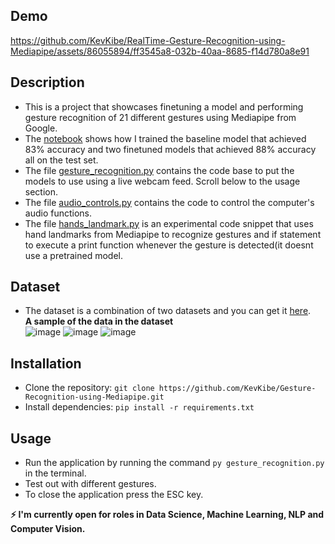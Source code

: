 ## Demo
https://github.com/KevKibe/RealTime-Gesture-Recognition-using-Mediapipe/assets/86055894/ff3545a8-032b-40aa-8685-f14d780a8e91

## Description
- This is a project that showcases finetuning a model and performing gesture recognition of 21 different gestures using Mediapipe from Google.
- The [notebook](https://github.com/KevKibe/Gesture-Recognition-using-Mediapipe/blob/main/finetuning_handrecognition_model.ipynb) shows how I trained the baseline model that achieved 83% accuracy and two finetuned models that achieved 88% accuracy all on the test set.
- The file [gesture_recognition.py](https://github.com/KevKibe/Gesture-Recognition-using-Mediapipe/blob/main/gesture_recognition.py) contains the code base to put the models to use using a live webcam feed. Scroll below to the usage section.
- The file [audio_controls.py](https://github.com/KevKibe/RealTime-Gesture-Recognition-using-Mediapipe/blob/main/audio_controls.py) contains the code to control the computer's audio functions.
- The file [hands_landmark.py](https://github.com/KevKibe/Gesture-Recognition-using-Mediapipe/blob/main/hands_landmark.py) is an experimental code snippet that uses hand landmarks from Mediapipe to recognize gestures and if statement to execute a print function whenever the gesture is detected(it doesnt use a pretrained model.
  
## Dataset
- The dataset is a combination of two datasets and you can get it [here](https://drive.google.com/file/d/1ILwgfolCd6Z6ar0WiDld_h-lYKYicWNk/view?usp=sharing). <br>
  **A sample of the data in the dataset**<br>
![image](https://github.com/KevKibe/Rock-Paper-Scissors-using-Mediapipe/assets/86055894/60ffc9ba-0fbc-4836-8f1e-7dd5d7674090)
![image](https://github.com/KevKibe/Rock-Paper-Scissors-using-Mediapipe/assets/86055894/5059fec9-f950-4127-91b2-f52d6bbf9c05)
![image](https://github.com/KevKibe/Rock-Paper-Scissors-using-Mediapipe/assets/86055894/e53f73e9-93c8-436e-8792-ff4cadc4c377)

## Installation
- Clone the repository: `git clone https://github.com/KevKibe/Gesture-Recognition-using-Mediapipe.git`
- Install dependencies: `pip install -r requirements.txt`

## Usage
- Run the application by running the command `py gesture_recognition.py` in the terminal.
- Test out with different gestures.
- To close the application press the ESC key.<br>

**:zap: I'm currently open for roles in Data Science, Machine Learning, NLP and Computer Vision.**

